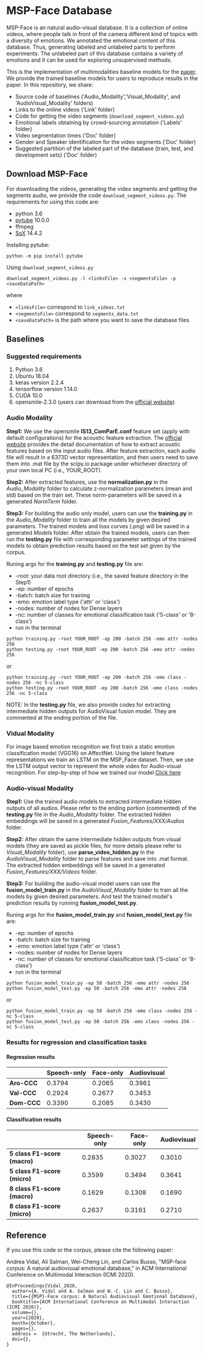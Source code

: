 # MSP-Face Database
MSP-Face is an natural audio-visual database. It is a collection of online videos, where people talk in front of the camera different kind of topics  with a diversity of emotions. We annotated the emotional content of this database. Thus, generating labeled and unlabeled parts to perform experiments. The unlabeled part of this database contains a variety of emotions and it can be used for exploring unsupervised methods. 

This is the implementation of multimodalities baseline models for the [paper](https://ecs.utdallas.edu/research/researchlabs/msp-lab/publications/Vidal_2020.pdf). We provide the trained baseline models for users to reproduce results in the paper.
In this repository, we share:

* Source code of baselines ('Audio_Modality','Visual_Modality', and 'AudioVisual_Modality' folders)
* Links to the online videos ('Link' folder)
* Code for getting the video segments (```download_segment_videos.py```)
* Emotional labels obtaining by crowd-sourcing annotation ('Labels' folder)
* Video segmentation times ('Doc' folder)
* Gender and Speaker identification for the video segments ('Doc' folder)
* Suggested partition of the labeled part of the database (train, test, and development sets) ('Doc' folder)

## Download MSP-Face
For downloading the videos, generating the video segments and getting the segments audio, we provide the code ```download_segment_videos.py```. The requirements for using this code are:
- python 3.6
- [pytube](https://github.com/pytube/pytube) 10.0.0
- ffmpeg
- [SoX](http://sox.sourceforge.net/Main/HomePage) 14.4.2

Installing pytube:
```
python -m pip install pytube
```

Using ```download_segment_videos.py```
```
download_segment_videos.py -l <linksFile> -s <segmentsFile> -p <saveDataPath>
```
where
- ```<linksFile>``` correspond to ```link_videos.txt```
- ```<segmentsFile>``` correspond to ```segments_data.txt```
- ```<saveDataPath>``` is the path where you want to save the database files

## Baselines
### Suggested requirements
1. Python 3.6
2. Ubuntu 18.04
3. keras version 2.2.4
4. tensorflow version 1.14.0
5. CUDA 10.0
6. opensmile-2.3.0 (users can download from the [official website](https://www.audeering.com/opensmile/))



### Audio Modality
**Step1:** We use the opensmile **IS13_ComParE.conf** feature set (apply with default configurations) for the acoustic feature extraction. The [official website](https://audeering.github.io/opensmile/about.html#capabilities) provides the detail documentation of how to extract acoustic features based on the input audio files. After feature extraction, each audio file will result in a 6373D vector representation, and then users need to save them into .mat file by the scipy.io package under whichever directory of your own local PC (i.e., YOUR_ROOT).

**Step2:** After extracted features, use the **normalization.py** in the *Audio_Modality* folder to calculate z-normalization parameters (mean and std) based on the train set. These norm-parameters will be saved in a generated *NormTerm* folder.

**Step3:** For building the audio only model, users can use the **training.py** in the *Audio_Modality* folder to train all the models by given desired parameters. The trained models and loss curves (.png) will be saved in a generated *Models* folder. After obtain the trained models, users can then run the **testing.py** file with corresponding parameter settings of the trained models to obtain prediction results based on the test set given by the corpus.

Runing args for the **training.py** and **testing.py** file are:
   * -root: your data root directory (i.e., the saved feature directory in the Step1)
   * -ep: number of epochs
   * -batch: batch size for training
   * -emo: emotion label type ('attr' or 'class')
   * -nodes: number of nodes for Dense layers
   * -nc: number of classes for emotional classification task ('5-class' or '8-class') 
   * run in the terminal

```
python training.py -root YOUR_ROOT -ep 200 -batch 256 -emo attr -nodes 256
python testing.py -root YOUR_ROOT -ep 200 -batch 256 -emo attr -nodes 256
```
or
```
python training.py -root YOUR_ROOT -ep 200 -batch 256 -emo class -nodes 256 -nc 5-class
python testing.py -root YOUR_ROOT -ep 200 -batch 256 -emo class -nodes 256 -nc 5-class
```
NOTE: In the **testing.py** file, we also provide codes for extracting intermediate hidden outputs for AudioVisual fusion model. They are commented at the ending portion of the file.



### Vidual Modality
For image based emotion recognition we first train a static emotion classification model (VGG16) on AffectNet. Using the latent feature representations we train an LSTM on the MSP_Face dataset. Then, we use the LSTM output vector to represent the whole video for Audio-visual recognition. For step-by-step of how we trained our model [Click here](https://github.com/3loi/MSP_Face/tree/master/Visual_Modality)


### Audio-visual Modality
**Step1:** Use the trained audio models to extracted intermediate hidden outputs of all audios. Please refer to the ending portion (commented) of the **testing.py** file in the *Audio_Modality* folder. The extracted hidden embeddings will be saved in a generated *Fusion_Features/XXX/Audios* folder.

**Step2:** After obtain the same intermediate hidden outputs from visual models (they are saved as pickle files, for more details please refer to *Visual_Modality* folder), use **parse_video_hidden.py** in the *AudioVisual_Modality* folder to parse features and save into .mat format. The extracted hidden embeddings will be saved in a generated *Fusion_Features/XXX/Videos* folder.

**Step3:** For building the audio-visual model users can use the **fusion_model_train.py** in the *AudioVisual_Modality* folder to train all the models by given desired parameters. And test the trained model's prediction results by running **fusion_model_test.py**. 

Runing args for the **fusion_model_train.py** and **fusion_model_test.py** file are:
   * -ep: number of epochs
   * -batch: batch size for training
   * -emo: emotion label type ('attr' or 'class')
   * -nodes: number of nodes for Dense layers
   * -nc: number of classes for emotional classification task ('5-class' or '8-class') 
   * run in the terminal

```
python fusion_model_train.py -ep 50 -batch 256 -emo attr -nodes 256
python fusion_model_test.py -ep 50 -batch 256 -emo attr -nodes 256
```
or
```
python fusion_model_train.py -ep 50 -batch 256 -emo class -nodes 256 -nc 5-class
python fusion_model_test.py -ep 50 -batch 256 -emo class -nodes 256 -nc 5-class
```



### Results for regression and classification tasks

#### Regression results
|  | Speech-only | Face-only | Audiovisual|
| --- | --- | --- | --- |
| **Aro-CCC** | 0.3794 | 0.2065 | 0.3961 |
| **Val-CCC** | 0.2924 | 0.2677 | 0.3453 |
| **Dom-CCC** | 0.3390 | 0.2085 | 0.3430 |


#### Classification results
|  | Speech-only | Face-only | Audiovisual|
| --- | --- | --- | --- |
| **5 class F1-score (macro)** | 0.2835 | 0.3027 | 0.3010 |
| **5 class F1-score (micro)** | 0.3599 | 0.3494 | 0.3641 |
| **8 class F1-score (macro)** | 0.1629 | 0.1308 | 0.1690 |
| **8 class F1-score (micro)** | 0.2637 | 0.3161 | 0.2710 |


## Reference
If you use this code or the corpus, please cite the following paper:

Andrea Vidal, Ali Salman, Wei-Cheng Lin, and Carlos Busso, "MSP-face corpus: A natural audiovisual emotional database," in ACM International Conference on Multimodal Interaction (ICMI 2020).

``` 
@InProceedings{Vidal_2020, 
  author={A. Vidal and A. Salman and W.-C. Lin and C. Busso}, 
  title={{MSP}-Face corpus: A Natural Audiovisual Emotional Database},
  booktitle={ACM International Conference on Multimodal Interaction (ICMI 2020)}, 
  volume={},
  year={2020}, 
  month={October}, 
  pages={}, 
  address =  {Utrecht, The Netherlands},
  doi={},
}
```
